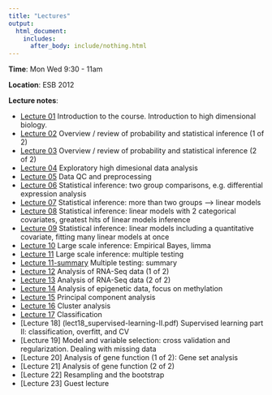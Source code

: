 ```yaml
---
title: "Lectures"
output:
  html_document:
    includes:
      after_body: include/nothing.html
---
```

**Time**: Mon Wed 9:30 - 11am

**Location**: ESB 2012

**Lecture notes**:

  * [Lecture 01](lect01_course-intro.pdf) Introduction to the course. Introduction to high dimensional biology.
  * [Lecture 02](lect02_introToStatInf-probBasics.pdf) Overview / review of probability and statistical inference (1 of 2)
  * [Lecture 03](lect03_introToStatInf-endProbBasics-genInfReview.pdf) Overview / review of probability and statistical inference (2 of 2) 
  * [Lecture 04](lect04_exploration.pdf) Exploratory high dimesional data analysis 
  * [Lecture 05](lect05_dataCleaning-qualityControl.pdf) Data QC and preprocessing
  * [Lecture 06](lect06_two-groups.pdf) Statistical inference: two group comparisons, e.g. differential expression analysis
  * [Lecture 07](lect07_beyondTwoGroups.pdf) Statistical inference: more than two groups --> linear models 
  * [Lecture 08](lect08_moreThanOneCatCovariate-linModGreatestHits.pdf) Statistical inference: linear models with 2 categorical covariates, greatest hits of linear models inference
  * [Lecture 09](lect09_quantCovariate-manyLineModAtOnce.pdf) Statistical inference: linear models including a quantitative covariate, fitting many linear models at once
  * [Lecture 10](lect10_limma.pdf) Large scale inference: Empirical Bayes, limma 
  * [Lecture 11](lect11_multipleTesting.pdf) Large scale inference: multiple testing
  * [Lecture 11-summary](multipleTestingSummary.pdf) Multiple testing: summary
  * [Lecture 12](lect12_RNAseqI.pdf) Analysis of RNA-Seq data (1 of 2)
  * [Lecture 13](lect13_RNAseqII.pdf) Analysis of RNA-Seq data (2 of 2)
  * [Lecture 14](lect14_Methylation_Presentation_2015.pdf) Analysis of epigenetic data, focus on methylation
  * [Lecture 15](lect15_PCA.pdf) Principal component analysis
  * [Lecture 16](lect16_clustering.pdf) Cluster analysis
  * [Lecture 17](lect17_supervised-learning.pdf) Classification
  * [Lecture 18] (lect18_supervised-learning-II.pdf) Supervised learning part II: classification, overfitt, and CV
  * [Lecture 19] Model and variable selection: cross validation and regularization. Dealing with missing data
  * [Lecture 20] Analysis of gene function (1 of 2): Gene set analysis
  * [Lecture 21] Analysis of gene function (2 of 2)
  * [Lecture 22] Resampling and the bootstrap
  * [Lecture 23] Guest lecture
